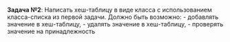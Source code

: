 ﻿**Задача №2**:
	Написать хеш-таблицу в виде класса с использованием класса-списка из первой задачи.
	Должно быть возможно:
		- добавлять значение в хеш-таблицу,
		- удалять значение в хеш-таблицу,
		- проверять значение на принадлежность
